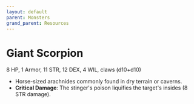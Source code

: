 ```yaml
---
layout: default
parent: Monsters
grand_parent: Resources
---
```


# Giant Scorpion

8 HP, 1 Armor, 11 STR, 12 DEX, 4 WIL, claws (d10+d10)

- Horse-sized arachnides commonly found in dry terrain or caverns.
- **Critical Damage**: The stinger's poison liquifies the target's insides (8 STR damage).
